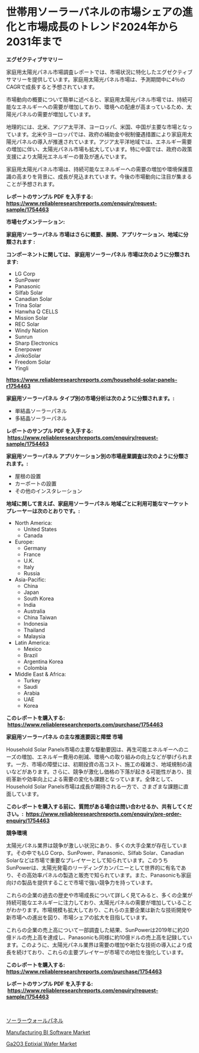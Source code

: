 <p><h1>世帯用ソーラーパネルの市場シェアの進化と市場成長のトレンド2024年から2031年まで</h1></p><p><strong>エグゼクティブサマリー</strong></p>
<p><p>家庭用太陽光パネル市場調査レポートでは、市場状況に特化したエグゼクティブサマリーを提供しています。家庭用太陽光パネル市場は、予測期間中に4％のCAGRで成長すると予想されています。</p><p>市場動向の概要について簡単に述べると、家庭用太陽光パネル市場では、持続可能なエネルギーへの需要が増加しており、環境への配慮が高まっているため、太陽光パネルの需要が増加しています。</p><p>地理的には、北米、アジア太平洋、ヨーロッパ、米国、中国が主要な市場となっています。北米やヨーロッパでは、政府の補助金や税制優遇措置により家庭用太陽光パネルの導入が推進されています。アジア太平洋地域では、エネルギー需要の増加に伴い、太陽光パネル市場も拡大しています。特に中国では、政府の政策支援により太陽光エネルギーの普及が進んでいます。</p><p>家庭用太陽光パネル市場は、持続可能なエネルギーへの需要の増加や環境保護意識の高まりを背景に、成長が見込まれています。今後の市場動向に注目が集まることが予想されます。</p></p>
<p><strong>レポートのサンプル PDF を入手する: <a href="https://www.reliableresearchreports.com/enquiry/request-sample/1754463">https://www.reliableresearchreports.com/enquiry/request-sample/1754463</a></strong></p>
<p><strong>市場セグメンテーション:</strong></p>
<p><strong> 家庭用ソーラーパネル 市場はさらに概要、展開、アプリケーション、地域に分類されます :</strong></p>
<p><strong>コンポーネントに関しては、 家庭用ソーラーパネル 市場は次のように分類されます: &nbsp;</strong></p>
<p><ul><li>LG Corp</li><li>SunPower</li><li>Panasonic</li><li>Silfab Solar</li><li>Canadian Solar</li><li>Trina Solar</li><li>Hanwha Q CELLS</li><li>Mission Solar</li><li>REC Solar</li><li>Windy Nation</li><li>Sunrun</li><li>Sharp Electronics</li><li>Enerpower</li><li>JinkoSolar</li><li>Freedom Solar</li><li>Yingli</li></ul></p>
<p><strong><a href="https://www.reliableresearchreports.com/household-solar-panels-r1754463">https://www.reliableresearchreports.com/household-solar-panels-r1754463</a></strong></p>
<p><strong> 家庭用ソーラーパネル タイプ別の市場分析は次のように分類されます。:</strong></p>
<p><ul><li>単結晶ソーラーパネル</li><li>多結晶ソーラーパネル</li></ul></p>
<p><strong>レポートのサンプル PDF を入手する: &nbsp;<a href="https://www.reliableresearchreports.com/enquiry/request-sample/1754463">https://www.reliableresearchreports.com/enquiry/request-sample/1754463</a></strong></p>
<p><strong> 家庭用ソーラーパネル アプリケーション別の市場産業調査は次のように分類されます。:</strong></p>
<p><ul><li>屋根の設置</li><li>カーポートの設置</li><li>その他のインスタレーション</li></ul></p>
<p><strong>地域に関して言えば、家庭用ソーラーパネル 地域ごとに利用可能なマーケットプレーヤーは次のとおりです。:</strong></p>
<p><ul>
    <li>
        North America:
        <ul>
            <li>United States</li>
            <li>Canada</li>
        </ul>
    </li>
    <li>
        Europe:
        <ul>
            <li>Germany</li>
            <li>France</li>
            <li>U.K.</li>
            <li>Italy</li>
            <li>Russia</li>
        </ul>
    </li>
    <li>
        Asia-Pacific:
        <ul>
            <li>China</li>
            <li>Japan</li>
            <li>South Korea</li>
            <li>India</li>
            <li>Australia</li>
            <li>China Taiwan</li>
            <li>Indonesia</li>
            <li>Thailand</li>
            <li>Malaysia</li>
        </ul>
    </li>
    <li>
        Latin America:
        <ul>
            <li>Mexico</li>
            <li>Brazil</li>
            <li>Argentina Korea</li>
            <li>Colombia</li>
        </ul>
    </li>
    <li>
        Middle East & Africa:
        <ul>
            <li>Turkey</li>
            <li>Saudi</li>
            <li>Arabia</li>
            <li>UAE</li>
            <li>Korea</li>
        </ul>
    </li>
    </ul></p>
<p><strong>このレポートを購入する: &nbsp;<a href="https://www.reliableresearchreports.com/purchase/1754463">https://www.reliableresearchreports.com/purchase/1754463</a></strong></p>
<p><strong>家庭用ソーラーパネル の主な推進要因と障壁 市場</strong></p>
<p><p>Household Solar Panels市場の主要な駆動要因は、再生可能エネルギーへのニーズの増加、エネルギー費用の削減、環境への取り組みの向上などが挙げられます。一方、市場の障壁には、初期投資の高コスト、施工の複雑さ、地域規制の違いなどがあります。さらに、競争が激化し価格の下落が起きる可能性があり、技術革新や効率向上による需要の変化も課題となっています。全体として、Household Solar Panels市場は成長が期待される一方で、さまざまな課題に直面しています。</p></p>
<p><strong>このレポートを購入する前に、質問がある場合は問い合わせるか、共有してください。:&nbsp; <a href="https://www.reliableresearchreports.com/enquiry/pre-order-enquiry/1754463">https://www.reliableresearchreports.com/enquiry/pre-order-enquiry/1754463</a></strong></p>
<p><strong>競争環境</strong></p>
<p><p>太陽光パネル業界は競争が激しい状況にあり、多くの大手企業が存在しています。その中でもLG Corp、SunPower、Panasonic、Silfab Solar、Canadian Solarなどは市場で重要なプレイヤーとして知られています。このうちSunPowerは、太陽光発電のリーディングカンパニーとして世界的に有名であり、その高効率パネルの製造と販売で知られています。また、Panasonicも家庭向けの製品を提供することで市場で強い競争力を持っています。</p><p>これらの企業の過去の歴史や市場成長について詳しく見てみると、多くの企業が持続可能なエネルギーに注力しており、太陽光パネルの需要が増加していることがわかります。市場規模も拡大しており、これらの主要企業は新たな技術開発や新市場への進出を図り、市場シェアの拡大を目指しています。</p><p>これらの企業の売上高について一部調査した結果、SunPowerは2019年に約20億ドルの売上高を達成し、Panasonicも同様に約10億ドルの売上高を記録しています。このように、太陽光パネル業界は需要の増加や新たな技術の導入により成長を続けており、これらの主要プレイヤーが市場での地位を強化しています。</p></p>
<p><strong>このレポートを購入する: &nbsp; <a href="https://www.reliableresearchreports.com/purchase/1754463">https://www.reliableresearchreports.com/purchase/1754463</a></strong></p>
<p><strong>レポートのサンプル PDF を入手する: &nbsp;<a href="https://www.reliableresearchreports.com/enquiry/request-sample/1754463">https://www.reliableresearchreports.com/enquiry/request-sample/1754463</a></strong><strong></strong></p>
<p>&nbsp;</p>
<p><p><a href="https://github.com/SarahFahey88/Market-Research-Report-List-1/blob/main/419545125389.md">ソーラーウォールパネル</a></p><p><a href="https://github.com/okotobwrhuteie/Market-Research-Report-List-2/blob/main/manufacturing-bi-software-market.md">Manufacturing BI Software Market</a></p><p><a href="https://full-wildebeest-80b.notion.site/Ga2O3-Eptixial-Wafer-Market-Report-Reveals-the-Latest-Trends-And-Growth-Opportunities-of-this-Market-59f0018bb58d4720aa419e292ce73cb5">Ga2O3 Eptixial Wafer Market</a></p></p>